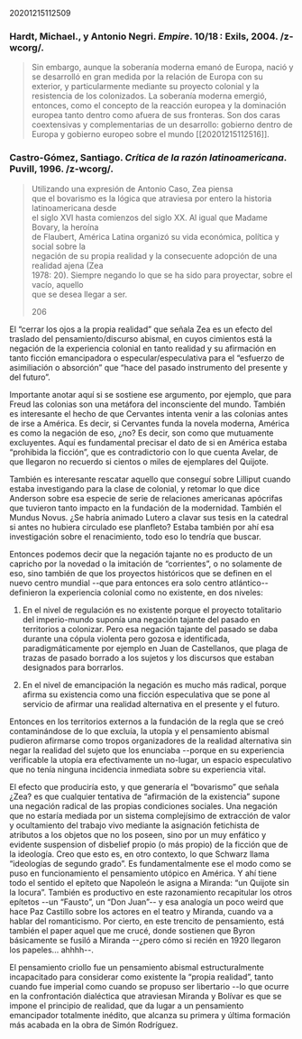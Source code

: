 20201215112509


### Hardt, Michael., y Antonio Negri. _Empire_. 10/18 : Exils, 2004. /z-wcorg/.


> Sin embargo, aunque la soberanía moderna emanó de Europa, nació y se desarrolló en gran medida por la relación de Europa con su exterior, y particularmente mediante su proyecto colonial y la resistencia de los colonizados. La soberanía moderna emergió, entonces, como el concepto de la reacción europea y la dominación europea tanto dentro como afuera de sus fronteras. Son dos caras coextensivas y complementarias de un desarrollo: gobierno dentro de Europa y gobierno europeo sobre el mundo [[20201215112516]].




### Castro-Gómez, Santiago. _Crítica de la razón latinoamericana_. Puvill, 1996. /z-wcorg/.

> Utilizando una expresión de Antonio Caso, Zea piensa  
> que el bovarismo es la lógica que atraviesa por entero la historia latinoamericana desde  
> el siglo XVI hasta comienzos del siglo XX. Al igual que Madame Bovary, la heroína  
> de Flaubert, América Latina organizó su vida económica, política y social sobre la  
> negación de su propia realidad y la consecuente adopción de una realidad ajena (Zea  
> 1978: 20). Siempre negando lo que se ha sido para proyectar, sobre el vacío, aquello  
> que se desea llegar a ser.
> 
> 206



El “cerrar los ojos a la propia realidad” que señala Zea es un efecto del traslado del pensamiento/discurso abismal, en cuyos cimientos está la negación de la experiencia colonial en tanto realidad y su afirmación en tanto ficción emancipadora o especular/especulativa para el “esfuerzo de asimiliación o absorción” que “hace del pasado instrumento del presente y del futuro”.

Importante anotar aquí si se sostiene ese argumento, por ejemplo, que para Freud las colonias son una metáfora del inconsciente del mundo. También es interesante el hecho de que Cervantes intenta venir a las colonias antes de irse a América. Es decir, si Cervantes funda la novela moderna, América es como la negación de eso, ¿no? Es decir, son como que mutuamente excluyentes. Aquí es fundamental precisar el dato de si en América estaba “prohibida la ficción”, que es contradictorio con lo que cuenta Avelar, de que llegaron no recuerdo si cientos o miles de ejemplares del Quijote.

También es interesante rescatar aquello que conseguí sobre Lilliput cuando estaba investigando para la clase de colonial, y retomar lo que dice Anderson sobre esa especie de serie de relaciones americanas apócrifas que tuvieron tanto impacto en la fundación de la modernidad. También el Mundus Novus. ¿Se habría animado Lutero a clavar sus tesis en la catedral si antes no hubiera circulado ese planfleto? Estaba también por ahí esa investigación sobre el renacimiento, todo eso lo tendría que buscar.

Entonces podemos decir que la negación tajante no es producto de un capricho por la novedad o la imitación de “corrientes”, o no solamente de eso, sino también de que los proyectos históricos que se definen en el nuevo centro mundial --que para entonces era solo centro atlántico-- definieron la experiencia colonial como no existente, en dos niveles:

1) En el nivel de regulación es no existente porque el proyecto totalitario del imperio-mundo suponía una negación tajante del pasado en territorios a colonizar. Pero esa negación tajante del pasado se daba durante una cópula violenta pero gozosa e identificada, paradigmáticamente por ejemplo en Juan de Castellanos, que plaga de trazas de pasado borrado a los sujetos y los discursos que estaban designados para borrarlos.

2) En el nivel de emancipación la negación es mucho más radical, porque afirma su existencia como una ficción especulativa que se pone al servicio de afirmar una realidad alternativa en el presente y el futuro.

Entonces en los territorios externos a la fundación de la regla que se creó contaminándose de lo que excluía, la utopía y el pensamiento abismal pudieron afirmarse como tropos organizadores de la realidad alternativa sin negar la realidad del sujeto que los enunciaba --porque en su experiencia verificable la utopía era efectivamente un no-lugar, un espacio especulativo que no tenía ninguna incidencia inmediata sobre su experiencia vital.

El efecto que produciría esto, y que generaría el “bovarismo” que señala ¿Zea? es que cualquier tentativa de “afirmación de la existencia” supone una negación radical de las propias condiciones sociales. Una negación que no estaría mediada por un sistema complejísimo de extracción de valor y ocultamiento del trabajo vivo mediante la asignación fetichista de atributos a los objetos que no los poseen, sino por un muy enfático y evidente suspension of disbelief propio (o más propio) de la ficción que de la ideología. Creo que esto es, en otro contexto, lo que Schwarz llama “ideologías de segundo grado”. Es fundamentalmente ese el modo como se puso en funcionamiento el pensamiento utópico en América. Y ahí tiene todo el sentido el epíteto que Napoleón le asigna a Miranda: “un Quijote sin la locura”. También es productivo en este razonamiento recapitular los otros epítetos --un “Fausto”, un “Don Juan”-- y esa analogía un poco weird que hace Paz Castillo sobre los actores en el teatro y Miranda, cuando va a hablar del romanticismo. Por cierto, en este trencito de pensamiento, está también el paper aquel que me crucé, donde sostienen que Byron básicamente se fusiló a Miranda --¿pero cómo si recién en 1920 llegaron los papeles... ahhhh--.

El pensamiento criollo fue un pensamiento abismal estructuralmente incapacitado para considerar como existente la “propia realidad”, tanto cuando fue imperial como cuando se propuso ser libertario --lo que ocurre en la confrontación dialéctica que atraviesan Miranda y Bolívar es que se impone el principio de realidad, que da lugar a un pensamiento emancipador totalmente inédito, que alcanza su primera y última formación más acabada en la obra de Simón Rodríguez.